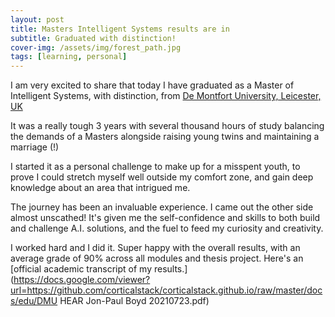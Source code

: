 ```yaml
---
layout: post
title: Masters Intelligent Systems results are in
subtitle: Graduated with distinction!
cover-img: /assets/img/forest_path.jpg
tags: [learning, personal]
---
```

I am very excited to share that today I have graduated as a Master of Intelligent Systems, with distinction, from [De Montfort University, Leicester, UK](https://www.dmu.ac.uk/home)

It was a really tough 3 years with several thousand hours of study balancing the demands of a Masters alongside raising young twins and maintaining a marriage (!)

I started it as a personal challenge to make up for a misspent youth, to prove I could stretch myself well outside my comfort zone, and gain deep knowledge about an area that intrigued me.

The journey has been an invaluable experience. I came out the other side almost unscathed! It's given me the self-confidence and skills to both build and challenge A.I. solutions, and the fuel to feed my curiosity and creativity.

I worked hard and I did it. Super happy with the overall results, with an average grade of 90% across all modules and thesis project. Here's an [official academic transcript of my results.](https://docs.google.com/viewer?url=https://github.com/corticalstack/corticalstack.github.io/raw/master/docs/edu/DMU HEAR Jon-Paul Boyd 20210723.pdf) 